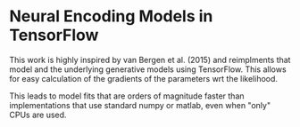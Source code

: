 # Neural Encoding Models in TensorFlow

This work is highly inspired by van Bergen et al. (2015) and reimplments
that model and the underlying generative models using TensorFlow.
This allows for easy calculation of the gradients of the parameters 
wrt the likelihood.

This leads to model fits that are orders of magnitude faster than implementations
that use standard numpy or matlab, even when "only" CPUs are used.
